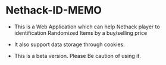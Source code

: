 # Nethack-ID-MEMO

- This is a Web Application which can help Nethack player to identification Randomized Items by a buy/selling price

- It also support data storage through cookies.

- This is a beta version. Please Be caution of using it.